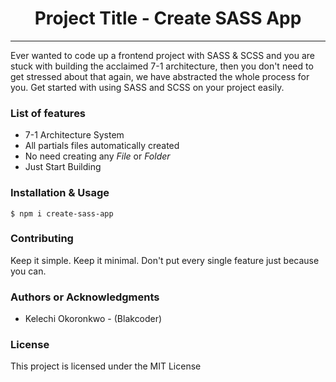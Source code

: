 
<h1 align="center"> Project Title - Create SASS App </h1>

<hr/>

<p>Ever wanted to code up a frontend project with SASS & SCSS and you are stuck with building the acclaimed 7-1 architecture, then you don't need to get stressed about that again, we have abstracted the whole process for you. Get started with using SASS and SCSS on your project easily.</p>

<h3> List of features </h3>

<ul>
  <li>7-1 Architecture System</li>
  <li>All partials files automatically created</li>
  <li>No need creating any <em>File</em> or <em>Folder</em></li>
  <li>Just Start Building</li>
</ul>

<h3>Installation & Usage </h3>

```shell
$ npm i create-sass-app
```

<h3>Contributing</h3>
Keep it simple. Keep it minimal. Don't put every single feature just because you can.

<h3>Authors or Acknowledgments</h3>
<ul>
  <li>Kelechi Okoronkwo - (Blakcoder)</li>
</ul>

<h3>License</h3>

This project is licensed under the MIT License